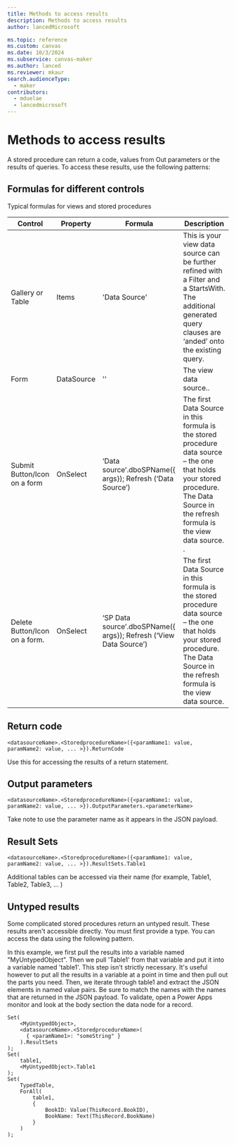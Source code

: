```yaml
---
title: Methods to access results
description: Methods to access results
author: lancedMicrosoft

ms.topic: reference
ms.custom: canvas
ms.date: 10/3/2024
ms.subservice: canvas-maker
ms.author: lanced
ms.reviewer: mkaur
search.audienceType: 
  - maker
contributors:
  - mduelae
  - lancedmicrosoft
---
```


# Methods to access results

A stored procedure can return a code, values from Out parameters or the results of queries. To access these results, use the following patterns:

## Formulas for different controls

Typical formulas for views and stored procedures

| Control | Property |  Formula| Description |
| --- | --- | --- | --- | 
|Gallery or Table |Items  |'Data Source'|This is your view data source can be further refined with a Filter and a StartsWith.  The additional generated query clauses are ‘anded’ onto the existing query.
|Form |DataSource  |''|The view data source..
|Submit Button/Icon on a form|OnSelect  |‘Data source’.dboSPName({ args}); Refresh (‘Data Source’)|The first Data Source in this formula is the stored procedure data source – the one that holds your stored procedure.  The Data Source in the refresh formula is the view data source.  .
|Delete Button/Icon on a form.  |OnSelect  |‘SP Data source’.dboSPName({ args}); Refresh (‘View Data Source’)|The first Data Source in this formula is the stored procedure data source – the one that holds your stored procedure. The Data Source in the refresh formula is the view data source.  

## Return code

```power-fx
<datasourceName>.<StoredprocedureName>({<paramName1: value, paramName2: value, ... >}).ReturnCode
```

Use this for accessing the results of a return statement.

## Output parameters

```power-fx
<datasourceName>.<StoredprocedureName>({<paramName1: value, paramName2: value, ... >}).OutputParameters.<parameterName>
```

Take note to use the parameter name as it appears in the JSON payload.

## Result Sets

```power-fx
<datasourceName>.<StoredprocedureName>({<paramName1: value, paramName2: value, ... >}).ResultSets.Table1
```

Additional tables can be accessed via their name (for example, Table1, Table2, Table3, ... )

## Untyped results

Some complicated stored procedures return an untyped result. These results aren't accessible directly. You must first provide a type. You can access the data using the following pattern.

In this example, we first pull the results into a variable named "MyUntypedObject". Then we pull 'Table1' from that variable and put it into a variable named 'table1'. This step isn't strictly necessary. It's useful however to put all the results in a variable at a point in time and then pull out the parts you need. Then, we iterate through table1 and extract the JSON elements in named value pairs. Be sure to match the names with the names that are returned in the JSON payload. To validate, open a Power Apps monitor and look at the body section the data node for a record.

```power-fx
Set(
    <MyUntypedObject>,
    <datasourceName>.<StoredprocedureName>( 
      { <paramName1>: "someString" }
    ).ResultSets
);
Set(
    table1,
    <MyUntypedObject>.Table1
);
Set(
    TypedTable,
    ForAll(
        table1,
        {
            BookID: Value(ThisRecord.BookID),
            BookName: Text(ThisRecord.BookName)
        }
    )
);

```

